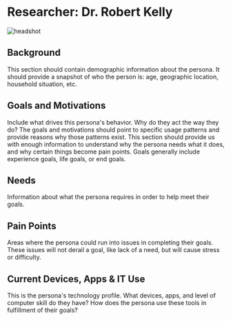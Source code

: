 # Researcher:  Dr. Robert Kelly
![headshot](/img/Robert-researcher-hrvi.jpg "Academic Researcher")

## Background
This section should contain demographic information about the persona. It should provide a snapshot of who the person is: age, geographic location, household situation, etc.  

## Goals and Motivations   
Include what drives this persona's behavior. Why do they act the way they do? 
The goals and motivations should point to specific usage patterns and provide reasons why those patterns exist. 
This section should provide us with enough information to understand why the persona needs what it does, and why certain things become pain points. 
Goals generally include experience goals, life goals, or end goals.

## Needs
Information about what the persona requires in order to help meet their goals.

## Pain Points
Areas where the persona could run into issues in completing their goals.
These issues will not derail a goal, like lack of a need, but will cause stress or difficulty.

## Current Devices, Apps & IT Use 
This is the persona's technology profile. What devices, apps, and level of computer skill do they have?
How does the persona use these tools in fulfillment of their goals?
